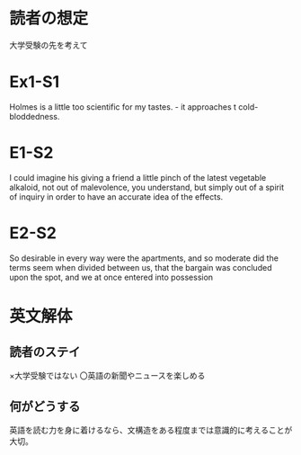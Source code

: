 # 読者の想定
大学受験の先を考えて

# Ex1-S1
Holmes is a little too scientific for my tastes. - it approaches t cold-bloddedness.
# E1-S2
I could imagine his giving a friend a little pinch of the latest vegetable alkaloid, not out of malevolence, you understand, but simply out of a spirit of inquiry in order to have an accurate idea of the effects.

# E2-S2
So desirable in every way were the apartments, and so moderate did the terms seem when divided between us, that the bargain was concluded upon the spot, and we at once entered into possession



# 英文解体
## 読者のステイ
×大学受験ではない
〇英語の新聞やニュースを楽しめる

## 何がどうする
英語を読む力を身に着けるなら、文構造をある程度までは意識的に考えることが大切。
